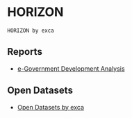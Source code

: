 # HORIZON
`HORIZON by exca`

## Reports
* [e-Government Development Analysis](https://app.powerbi.com/view?r=eyJrIjoiN2E1YzE4NWEtYjQ5OC00MWUwLThmNDAtYTQzMTFkZjgxM2Y3IiwidCI6ImEwNWQ1NjBkLWUyN2UtNGJkOS1iMjY0LTM5ZjFlNWU5MTNiMCJ9)


## Open Datasets
* [Open Datasets by exca](https://github.com/excainsights/HORIZON/tree/main/Datasets)
